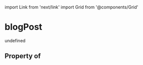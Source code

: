 import Link from 'next/link'
import Grid from '@components/Grid'

# blogPost

undefined

## Property of



